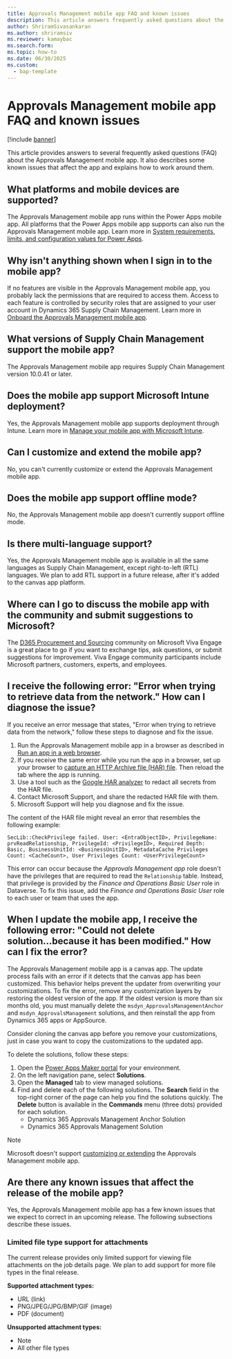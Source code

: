 ```yaml
---
title: Approvals Management mobile app FAQ and known issues
description: This article answers frequently asked questions about the Approvals Management mobile app. It also describes known issues that affect the app and explains how to work around them.
author: ShriramSivasankaran
ms.author: shriramsiv
ms.reviewer: kamaybac
ms.search.form:
ms.topic: how-to
ms.date: 06/30/2025
ms.custom: 
  - bap-template
---
```


# Approvals Management mobile app FAQ and known issues

[!include [banner](../../includes/banner.md)]

This article provides answers to several frequently asked questions (FAQ) about the Approvals Management mobile app. It also describes some known issues that affect the app and explains how to work around them.

## What platforms and mobile devices are supported?

The Approvals Management mobile app runs within the Power Apps mobile app. All platforms that the Power Apps mobile app supports can also run the Approvals Management mobile app. Learn more in [System requirements, limits, and configuration values for Power Apps](/power-apps/limits-and-config).

## Why isn't anything shown when I sign in to the mobile app?

If no features are visible in the Approvals Management mobile app, you probably lack the permissions that are required to access them. Access to each feature is controlled by security roles that are assigned to your user account in Dynamics 365 Supply Chain Management. Learn more in [Onboard the Approvals Management mobile app](developer/onboard-approval-app.md).

## What versions of Supply Chain Management support the mobile app?

The Approvals Management mobile app requires Supply Chain Management version 10.0.41 or later.

## Does the mobile app support Microsoft Intune deployment?

Yes, the Approvals Management mobile app supports deployment through Intune. Learn more in [Manage your mobile app with Microsoft Intune](/power-apps/mobile/intune).

## <a name="customize"></a>Can I customize and extend the mobile app?

No, you can't currently customize or extend the Approvals Management mobile app.

## Does the mobile app support offline mode?

No, the Approvals Management mobile app doesn't currently support offline mode.

## Is there multi-language support?

Yes, the Approvals Management mobile app is available in all the same languages as Supply Chain Management, except right-to-left (RTL) languages. We plan to add RTL support in a future release, after it's added to the canvas app platform.

## Where can I go to discuss the mobile app with the community and submit suggestions to Microsoft?

The [D365 Procurement and Sourcing](https://engage.cloud.microsoft/main/org/microsoft.com/groups/eyJfdHlwZSI6Ikdyb3VwIiwiaWQiOiIyMzc3NDcyOTAxMTIifQ) community on Microsoft Viva Engage is a great place to go if you want to exchange tips, ask questions, or submit suggestions for improvement. Viva Engage community participants include Microsoft partners, customers, experts, and employees.

## I receive the following error: "Error when trying to retrieve data from the network." How can I diagnose the issue?

If you receive an error message that states, "Error when trying to retrieve data from the network," follow these steps to diagnose and fix the issue.

1. Run the Approvals Management mobile app in a browser as described in [Run an app in a web browser](/power-apps/user/run-app-browser).
1. If you receive the same error while you run the app in a browser, set up your browser to [capture an HTTP Archive file (HAR) file](/microsoft-edge/devtools-guide-chromium/network/reference#save-all-network-requests-to-a-har-file). Then reload the tab where the app is running.
1. Use a tool such as the [Google HAR analyzer](https://toolbox.googleapps.com/apps/har_analyzer/) to redact all secrets from the HAR file.
1. Contact Microsoft Support, and share the redacted HAR file with them.
1. Microsoft Support will help you diagnose and fix the issue.

The content of the HAR file might reveal an error that resembles the following example:

```text
SecLib::CheckPrivilege failed. User: <EntraObjectID>, PrivilegeName: prvReadRelationship, PrivilegeId: <PrivilegeID>, Required Depth: Basic, BusinessUnitId: <BusinessUnitID>, MetadataCache Privileges Count: <CacheCount>, User Privileges Count: <UserPrivilegeCount>
```

This error can occur because the *Approvals Management app* role doesn't have the privileges that are required to read the `Relationship` table. Instead, that privilege is provided by the *Finance and Operations Basic User* role in Dataverse. To fix this issue, add the *Finance and Operations Basic User* role to each user or team that uses the app.

## When I update the mobile app, I receive the following error: "Could not delete solution...because it has been modified." How can I fix the error?

The Approvals Management mobile app is a canvas app. The update process fails with an error if it detects that the canvas app has been customized. This behavior helps prevent the updater from overwriting your customizations. To fix the error, remove any customization layers by restoring the oldest version of the app. If the oldest version is more than six months old, you must manually delete the `msdyn_ApprovalsManagementAnchor` and `msdyn_ApprovalsManagement` solutions, and then reinstall the app from Dynamics 365 apps or AppSource.

Consider cloning the canvas app before you remove your customizations, just in case you want to copy the customizations to the updated app.

To delete the solutions, follow these steps:

1. Open the [Power Apps Maker portal](https://make.powerapps.com) for your environment.
1. On the left navigation pane, select **Solutions**.
1. Open the **Managed** tab to view managed solutions.
1. Find and delete each of the following solutions. The **Search** field in the top-right corner of the page can help you find the solutions quickly. The **Delete** button is available in the **Commands** menu (three dots) provided for each solution.
    - Dynamics 365 Approvals Management Anchor Solution
    - Dynamics 365 Approvals Management Solution

> [!NOTE]
> Microsoft doesn't support [customizing or extending](#customize) the Approvals Management mobile app.

## Are there any known issues that affect the release of the mobile app?

Yes, the Approvals Management mobile app has a few known issues that we expect to correct in an upcoming release. The following subsections describe these issues.

### Limited file type support for attachments

The current release provides only limited support for viewing file attachments on the job details page. We plan to add support for more file types in the final release.

**Supported attachment types:**

- URL (link)
- PNG/JPEG/JPG/BMP/GIF (image)
- PDF (document)

**Unsupported attachment types:**

- Note
- All other file types
